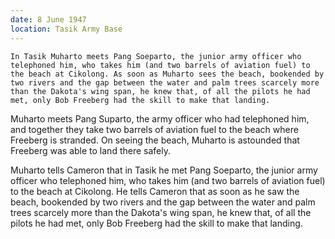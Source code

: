 ```yaml
---
date: 8 June 1947
location: Tasik Army Base
---
```


```treatment
In Tasik Muharto meets Pang Soeparto, the junior army officer who telephoned him, who takes him (and two barrels of aviation fuel) to the beach at Cikolong. As soon as Muharto sees the beach, bookended by two rivers and the gap between the water and palm trees scarcely more than the Dakota's wing span, he knew that, of all the pilots he had met, only Bob Freeberg had the skill to make that landing.
```

Muharto meets Pang Suparto, the army officer who had telephoned him, and together they take two barrels of aviation fuel to the beach where Freeberg is stranded. On seeing the beach, Muharto is astounded that Freeberg was able to land there safely. 

Muharto tells Cameron that in Tasik he met Pang Soeparto, the junior army officer who telephoned him, who takes him (and two barrels of aviation fuel) to the beach at Cikolong. He tells Cameron that as soon as he saw the beach, bookended by two rivers and the gap between the water and palm trees scarcely more than the Dakota's wing span, he knew that, of all the pilots he had met, only Bob Freeberg had the skill to make that landing.